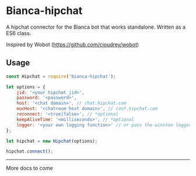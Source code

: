 # Bianca-hipchat
A hipchat connector for the Bianca bot that works standalone. Written as a ES6 class.

Inspired by Wobot (https://github.com/cjoudrey/wobot)

## Usage

```javascript
const Hipchat = require('bianca-hipchat');

let options = {
	jid: '<your hipchat jid>',
	password: '<password>',
	host: '<chat domain>', // chat.hipchat.com
	mucHost: '<chatroom host domain>', // conf.hipchat.com
	reconnect: '<true|false>', // *optional
	keepAliveTime: '<milliseconds>', // *optional
	logger: '<your own logging function>' // or pass the winston logger object *optional
};

let hipchat = new Hipchat(options);

hipchat.connect();
```

---
More docs to come